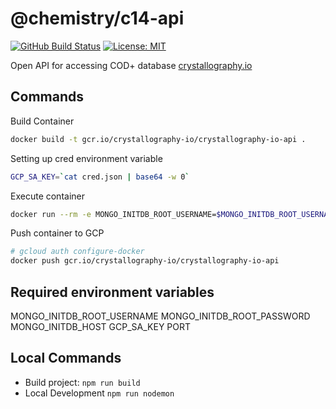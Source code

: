 # @chemistry/c14-api

[![GitHub Build Status](https://github.com/chemistry/crystallography.io/workflows/CI/badge.svg)](https://github.com/chemistry/crystallography.io/actions?query=workflow%3ACI)
[![License: MIT](https://img.shields.io/badge/License-MIT-gren.svg)](https://opensource.org/licenses/MIT)

Open API for accessing COD+ database [crystallography.io](https://crystallography.io/)

## Commands

Build Container

```bash
docker build -t gcr.io/crystallography-io/crystallography-io-api .
```

Setting up cred environment variable

```bash
GCP_SA_KEY=`cat cred.json | base64 -w 0`
```

Execute container

```bash
docker run --rm -e MONGO_INITDB_ROOT_USERNAME=$MONGO_INITDB_ROOT_USERNAME -e MONGO_INITDB_ROOT_PASSWORD=$MONGO_INITDB_ROOT_PASSWORD -e GCP_SA_KEY=$GCP_SA_KEY -e PORT=$PORT -e MONGO_INITDB_HOST=$MONGO_INITDB_HOST --name api gcr.io/crystallography-io/crystallography-io-api
```

Push container to GCP

```bash
# gcloud auth configure-docker
docker push gcr.io/crystallography-io/crystallography-io-api
```

## Required environment variables

MONGO_INITDB_ROOT_USERNAME
MONGO_INITDB_ROOT_PASSWORD
MONGO_INITDB_HOST
GCP_SA_KEY
PORT

## Local Commands

* Build project: `npm run build`
* Local Development `npm run nodemon`
